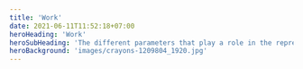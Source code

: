 ```yaml
---
title: 'Work'
date: 2021-06-11T11:52:18+07:00
heroHeading: 'Work'
heroSubHeading: 'The different parameters that play a role in the representation of illness for children'
heroBackground: 'images/crayons-1209804_1920.jpg'
---
```

